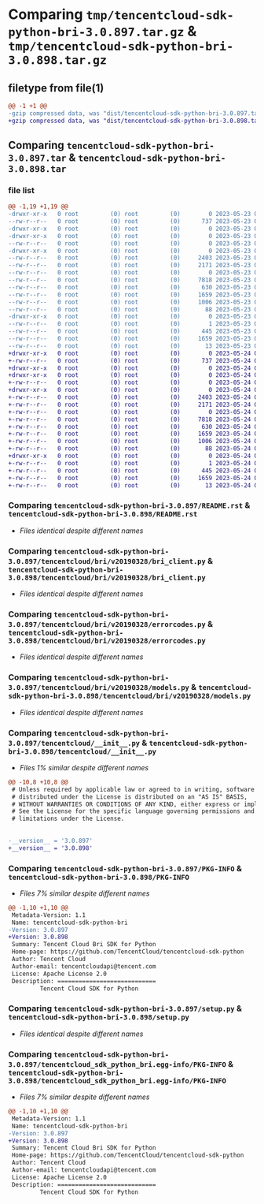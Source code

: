 # Comparing `tmp/tencentcloud-sdk-python-bri-3.0.897.tar.gz` & `tmp/tencentcloud-sdk-python-bri-3.0.898.tar.gz`

## filetype from file(1)

```diff
@@ -1 +1 @@
-gzip compressed data, was "dist/tencentcloud-sdk-python-bri-3.0.897.tar", last modified: Tue May 23 02:15:19 2023, max compression
+gzip compressed data, was "dist/tencentcloud-sdk-python-bri-3.0.898.tar", last modified: Wed May 24 01:46:47 2023, max compression
```

## Comparing `tencentcloud-sdk-python-bri-3.0.897.tar` & `tencentcloud-sdk-python-bri-3.0.898.tar`

### file list

```diff
@@ -1,19 +1,19 @@
-drwxr-xr-x   0 root         (0) root         (0)        0 2023-05-23 02:15:19.000000 tencentcloud-sdk-python-bri-3.0.897/
--rw-r--r--   0 root         (0) root         (0)      737 2023-05-23 02:15:18.000000 tencentcloud-sdk-python-bri-3.0.897/README.rst
-drwxr-xr-x   0 root         (0) root         (0)        0 2023-05-23 02:15:19.000000 tencentcloud-sdk-python-bri-3.0.897/tencentcloud/
-drwxr-xr-x   0 root         (0) root         (0)        0 2023-05-23 02:15:19.000000 tencentcloud-sdk-python-bri-3.0.897/tencentcloud/bri/
--rw-r--r--   0 root         (0) root         (0)        0 2023-05-23 02:15:18.000000 tencentcloud-sdk-python-bri-3.0.897/tencentcloud/bri/__init__.py
-drwxr-xr-x   0 root         (0) root         (0)        0 2023-05-23 02:15:19.000000 tencentcloud-sdk-python-bri-3.0.897/tencentcloud/bri/v20190328/
--rw-r--r--   0 root         (0) root         (0)     2403 2023-05-23 02:15:18.000000 tencentcloud-sdk-python-bri-3.0.897/tencentcloud/bri/v20190328/bri_client.py
--rw-r--r--   0 root         (0) root         (0)     2171 2023-05-23 02:15:18.000000 tencentcloud-sdk-python-bri-3.0.897/tencentcloud/bri/v20190328/errorcodes.py
--rw-r--r--   0 root         (0) root         (0)        0 2023-05-23 02:15:18.000000 tencentcloud-sdk-python-bri-3.0.897/tencentcloud/bri/v20190328/__init__.py
--rw-r--r--   0 root         (0) root         (0)     7818 2023-05-23 02:15:18.000000 tencentcloud-sdk-python-bri-3.0.897/tencentcloud/bri/v20190328/models.py
--rw-r--r--   0 root         (0) root         (0)      630 2023-05-23 02:15:18.000000 tencentcloud-sdk-python-bri-3.0.897/tencentcloud/__init__.py
--rw-r--r--   0 root         (0) root         (0)     1659 2023-05-23 02:15:19.000000 tencentcloud-sdk-python-bri-3.0.897/PKG-INFO
--rw-r--r--   0 root         (0) root         (0)     1006 2023-05-23 02:15:18.000000 tencentcloud-sdk-python-bri-3.0.897/setup.py
--rw-r--r--   0 root         (0) root         (0)       88 2023-05-23 02:15:19.000000 tencentcloud-sdk-python-bri-3.0.897/setup.cfg
-drwxr-xr-x   0 root         (0) root         (0)        0 2023-05-23 02:15:19.000000 tencentcloud-sdk-python-bri-3.0.897/tencentcloud_sdk_python_bri.egg-info/
--rw-r--r--   0 root         (0) root         (0)        1 2023-05-23 02:15:19.000000 tencentcloud-sdk-python-bri-3.0.897/tencentcloud_sdk_python_bri.egg-info/dependency_links.txt
--rw-r--r--   0 root         (0) root         (0)      445 2023-05-23 02:15:19.000000 tencentcloud-sdk-python-bri-3.0.897/tencentcloud_sdk_python_bri.egg-info/SOURCES.txt
--rw-r--r--   0 root         (0) root         (0)     1659 2023-05-23 02:15:19.000000 tencentcloud-sdk-python-bri-3.0.897/tencentcloud_sdk_python_bri.egg-info/PKG-INFO
--rw-r--r--   0 root         (0) root         (0)       13 2023-05-23 02:15:19.000000 tencentcloud-sdk-python-bri-3.0.897/tencentcloud_sdk_python_bri.egg-info/top_level.txt
+drwxr-xr-x   0 root         (0) root         (0)        0 2023-05-24 01:46:47.000000 tencentcloud-sdk-python-bri-3.0.898/
+-rw-r--r--   0 root         (0) root         (0)      737 2023-05-24 01:46:47.000000 tencentcloud-sdk-python-bri-3.0.898/README.rst
+drwxr-xr-x   0 root         (0) root         (0)        0 2023-05-24 01:46:47.000000 tencentcloud-sdk-python-bri-3.0.898/tencentcloud/
+drwxr-xr-x   0 root         (0) root         (0)        0 2023-05-24 01:46:47.000000 tencentcloud-sdk-python-bri-3.0.898/tencentcloud/bri/
+-rw-r--r--   0 root         (0) root         (0)        0 2023-05-24 01:46:47.000000 tencentcloud-sdk-python-bri-3.0.898/tencentcloud/bri/__init__.py
+drwxr-xr-x   0 root         (0) root         (0)        0 2023-05-24 01:46:47.000000 tencentcloud-sdk-python-bri-3.0.898/tencentcloud/bri/v20190328/
+-rw-r--r--   0 root         (0) root         (0)     2403 2023-05-24 01:46:47.000000 tencentcloud-sdk-python-bri-3.0.898/tencentcloud/bri/v20190328/bri_client.py
+-rw-r--r--   0 root         (0) root         (0)     2171 2023-05-24 01:46:47.000000 tencentcloud-sdk-python-bri-3.0.898/tencentcloud/bri/v20190328/errorcodes.py
+-rw-r--r--   0 root         (0) root         (0)        0 2023-05-24 01:46:47.000000 tencentcloud-sdk-python-bri-3.0.898/tencentcloud/bri/v20190328/__init__.py
+-rw-r--r--   0 root         (0) root         (0)     7818 2023-05-24 01:46:47.000000 tencentcloud-sdk-python-bri-3.0.898/tencentcloud/bri/v20190328/models.py
+-rw-r--r--   0 root         (0) root         (0)      630 2023-05-24 01:46:47.000000 tencentcloud-sdk-python-bri-3.0.898/tencentcloud/__init__.py
+-rw-r--r--   0 root         (0) root         (0)     1659 2023-05-24 01:46:47.000000 tencentcloud-sdk-python-bri-3.0.898/PKG-INFO
+-rw-r--r--   0 root         (0) root         (0)     1006 2023-05-24 01:46:47.000000 tencentcloud-sdk-python-bri-3.0.898/setup.py
+-rw-r--r--   0 root         (0) root         (0)       88 2023-05-24 01:46:47.000000 tencentcloud-sdk-python-bri-3.0.898/setup.cfg
+drwxr-xr-x   0 root         (0) root         (0)        0 2023-05-24 01:46:47.000000 tencentcloud-sdk-python-bri-3.0.898/tencentcloud_sdk_python_bri.egg-info/
+-rw-r--r--   0 root         (0) root         (0)        1 2023-05-24 01:46:47.000000 tencentcloud-sdk-python-bri-3.0.898/tencentcloud_sdk_python_bri.egg-info/dependency_links.txt
+-rw-r--r--   0 root         (0) root         (0)      445 2023-05-24 01:46:47.000000 tencentcloud-sdk-python-bri-3.0.898/tencentcloud_sdk_python_bri.egg-info/SOURCES.txt
+-rw-r--r--   0 root         (0) root         (0)     1659 2023-05-24 01:46:47.000000 tencentcloud-sdk-python-bri-3.0.898/tencentcloud_sdk_python_bri.egg-info/PKG-INFO
+-rw-r--r--   0 root         (0) root         (0)       13 2023-05-24 01:46:47.000000 tencentcloud-sdk-python-bri-3.0.898/tencentcloud_sdk_python_bri.egg-info/top_level.txt
```

### Comparing `tencentcloud-sdk-python-bri-3.0.897/README.rst` & `tencentcloud-sdk-python-bri-3.0.898/README.rst`

 * *Files identical despite different names*

### Comparing `tencentcloud-sdk-python-bri-3.0.897/tencentcloud/bri/v20190328/bri_client.py` & `tencentcloud-sdk-python-bri-3.0.898/tencentcloud/bri/v20190328/bri_client.py`

 * *Files identical despite different names*

### Comparing `tencentcloud-sdk-python-bri-3.0.897/tencentcloud/bri/v20190328/errorcodes.py` & `tencentcloud-sdk-python-bri-3.0.898/tencentcloud/bri/v20190328/errorcodes.py`

 * *Files identical despite different names*

### Comparing `tencentcloud-sdk-python-bri-3.0.897/tencentcloud/bri/v20190328/models.py` & `tencentcloud-sdk-python-bri-3.0.898/tencentcloud/bri/v20190328/models.py`

 * *Files identical despite different names*

### Comparing `tencentcloud-sdk-python-bri-3.0.897/tencentcloud/__init__.py` & `tencentcloud-sdk-python-bri-3.0.898/tencentcloud/__init__.py`

 * *Files 1% similar despite different names*

```diff
@@ -10,8 +10,8 @@
 # Unless required by applicable law or agreed to in writing, software
 # distributed under the License is distributed on an "AS IS" BASIS,
 # WITHOUT WARRANTIES OR CONDITIONS OF ANY KIND, either express or implied.
 # See the License for the specific language governing permissions and
 # limitations under the License.
 
 
-__version__ = '3.0.897'
+__version__ = '3.0.898'
```

### Comparing `tencentcloud-sdk-python-bri-3.0.897/PKG-INFO` & `tencentcloud-sdk-python-bri-3.0.898/PKG-INFO`

 * *Files 7% similar despite different names*

```diff
@@ -1,10 +1,10 @@
 Metadata-Version: 1.1
 Name: tencentcloud-sdk-python-bri
-Version: 3.0.897
+Version: 3.0.898
 Summary: Tencent Cloud Bri SDK for Python
 Home-page: https://github.com/TencentCloud/tencentcloud-sdk-python
 Author: Tencent Cloud
 Author-email: tencentcloudapi@tencent.com
 License: Apache License 2.0
 Description: ============================
         Tencent Cloud SDK for Python
```

### Comparing `tencentcloud-sdk-python-bri-3.0.897/setup.py` & `tencentcloud-sdk-python-bri-3.0.898/setup.py`

 * *Files identical despite different names*

### Comparing `tencentcloud-sdk-python-bri-3.0.897/tencentcloud_sdk_python_bri.egg-info/PKG-INFO` & `tencentcloud-sdk-python-bri-3.0.898/tencentcloud_sdk_python_bri.egg-info/PKG-INFO`

 * *Files 7% similar despite different names*

```diff
@@ -1,10 +1,10 @@
 Metadata-Version: 1.1
 Name: tencentcloud-sdk-python-bri
-Version: 3.0.897
+Version: 3.0.898
 Summary: Tencent Cloud Bri SDK for Python
 Home-page: https://github.com/TencentCloud/tencentcloud-sdk-python
 Author: Tencent Cloud
 Author-email: tencentcloudapi@tencent.com
 License: Apache License 2.0
 Description: ============================
         Tencent Cloud SDK for Python
```

